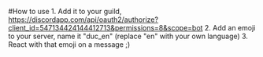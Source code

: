 #How to use
    1. Add it to your guild, https://discordapp.com/api/oauth2/authorize?client_id=547134424144412713&permissions=8&scope=bot
    2. Add an emoji to your server, name it "duc_en" (replace "en" with your own language)
    3. React with that emoji on a message ;)